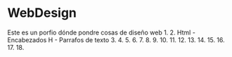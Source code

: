 # WebDesign
Este es un porfio dónde pondre cosas de diseño web
1. 
2. Html
    - Encabezados H
    - Parrafos de texto
3.
4.
5.
6.
7.
8.
9.
10.
11.
12.
13.
14.
15.
16.
17.
18.